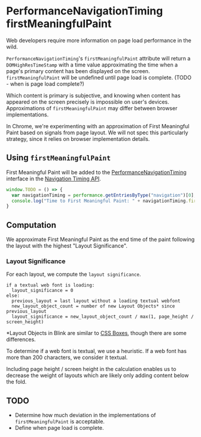 # PerformanceNavigationTiming firstMeaningfulPaint

Web developers require more information on page load performance in the wild.

`PerformanceNavigationTiming`'s `firstMeaningfulPaint` attribute will return a `DOMHighResTimeStamp` with a time value approximating the time when a page's primary content has been displayed on the screen. `firstMeaningfulPaint` will be undefined until page load is complete. (TODO - when is page load complete?)

Which content is primary is subjective, and knowing when content has appeared on the screen precisely is impossible on user's devices. Approximations of `firstMeaningfulPaint` may differ between browser implementations.

In Chrome, we're experimenting with an approximation of First Meaningful Paint based on signals from page layout. We will not spec this particularly strategy, since it relies on browser implementation details.

## Using `firstMeaningfulPaint`
First Meaningful Paint will be added to the [PerformanceNavigationTiming](https://www.w3.org/TR/navigation-timing-2/#sec-PerformanceNavigationTiming) interface in the [Navigation Timing API](https://www.w3.org/TR/navigation-timing-2/).

```javascript
window.TODO = () => { 
  var navigationTiming = performance.getEntriesByType("navigation")[0];
  console.log("Time to First Meaningful Paint: " + navigationTiming.firstMeaningfulPaint);
}
```

## Computation

We approximate First Meaningful Paint as the end time of the paint following the layout with the highest "Layout Significance".

### Layout Significance

For each layout, we compute the `layout significance`.
```
if a textual web font is loading:
  layout_significance = 0
else:
  previous_layout = last layout without a loading textual webfont
  new_layout_object_count = number of new Layout Objects* since previous_layout
  layout_significance = new_layout_object_count / max(1, page_height / screen_height)
```

*Layout Objects in Blink are similar to [CSS Boxes](https://www.w3.org/TR/css3-box/), though there are some differences.

To determine if a web font is textual, we use a heuristic. If a web font has more than 200 characters, we consider it textual.

Including page height / screen height in the calculation enables us to decrease the weight of layouts which are likely only adding content below the fold.

## TODO
* Determine how much deviation in the implementations of `firstMeaningfulPaint` is acceptable.
* Define when page load is complete.
